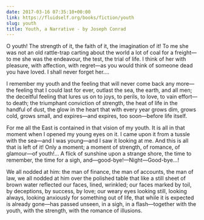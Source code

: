 ```yaml
---
date: 2017-03-16 07:35:10+00:00
link: https://fluidself.org/books/fiction/youth
slug: youth
title: Youth, a Narrative - by Joseph Conrad
---
```


O youth! The strength of it, the faith of it, the imagination of it! To me she was not an old rattle-trap carting about the world a lot of coal for a freight—to me she was the endeavour, the test, the trial of life. I think of her with pleasure, with affection, with regret—as you would think of someone dead you have loved. I shall never forget her....

I remember my youth and the feeling that will never come back any more—the feeling that I could last for ever, outlast the sea, the earth, and all men; the deceitful feeling that lures us on to joys, to perils, to love, to vain effort—to death; the triumphant conviction of strength, the heat of life in the handful of dust, the glow in the heart that with every year grows dim, grows cold, grows small, and expires—and expires, too soon—before life itself.

For me all the East is contained in that vision of my youth. It is all in that moment when I opened my young eyes on it. I came upon it from a tussle with the sea—and I was young—and I saw it looking at me. And this is all that is left of it! Only a moment; a moment of strength, of romance, of glamour—of youth!... A flick of sunshine upon a strange shore, the time to remember, the time for a sigh, and—good-bye!—Night—Good-bye...!

We all nodded at him: the man of finance, the man of accounts, the man of law, we all nodded at him over the polished table that like a still sheet of brown water reflected our faces, lined, wrinkled; our faces marked by toil, by deceptions, by success, by love; our weary eyes looking still, looking always, looking anxiously for something out of life, that while it is expected is already gone—has passed unseen, in a sigh, in a flash—together with the youth, with the strength, with the romance of illusions.
